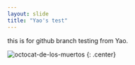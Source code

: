 ```yaml
---
layout: slide
title: "Yao's test"
---
```


this is for github branch testing from Yao.

![octocat-de-los-muertos](https://octodex.github.com/images/octocat-de-los-muertos.jpg)
{: .center}

